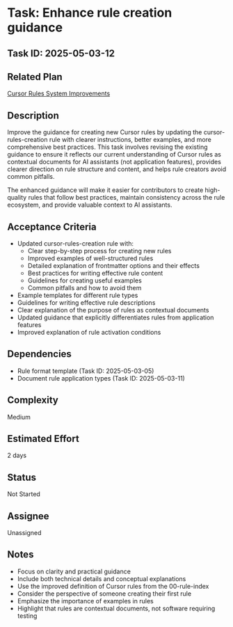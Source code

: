# Task: Enhance rule creation guidance

## Task ID: 2025-05-03-12

## Related Plan

[Cursor Rules System Improvements](../plans/cursor-rules-improvement.md)

## Description

Improve the guidance for creating new Cursor rules by updating the cursor-rules-creation rule with clearer instructions, better examples, and more comprehensive best practices. This task involves revising the existing guidance to ensure it reflects our current understanding of Cursor rules as contextual documents for AI assistants (not application features), provides clearer direction on rule structure and content, and helps rule creators avoid common pitfalls.

The enhanced guidance will make it easier for contributors to create high-quality rules that follow best practices, maintain consistency across the rule ecosystem, and provide valuable context to AI assistants.

## Acceptance Criteria

- Updated cursor-rules-creation rule with:
  - Clear step-by-step process for creating new rules
  - Improved examples of well-structured rules
  - Detailed explanation of frontmatter options and their effects
  - Best practices for writing effective rule content
  - Guidelines for creating useful examples
  - Common pitfalls and how to avoid them
- Example templates for different rule types
- Guidelines for writing effective rule descriptions
- Clear explanation of the purpose of rules as contextual documents
- Updated guidance that explicitly differentiates rules from application features
- Improved explanation of rule activation conditions

## Dependencies

- Rule format template (Task ID: 2025-05-03-05)
- Document rule application types (Task ID: 2025-05-03-11)

## Complexity

Medium

## Estimated Effort

2 days

## Status

Not Started

## Assignee

Unassigned

## Notes

- Focus on clarity and practical guidance
- Include both technical details and conceptual explanations
- Use the improved definition of Cursor rules from the 00-rule-index
- Consider the perspective of someone creating their first rule
- Emphasize the importance of examples in rules
- Highlight that rules are contextual documents, not software requiring testing
